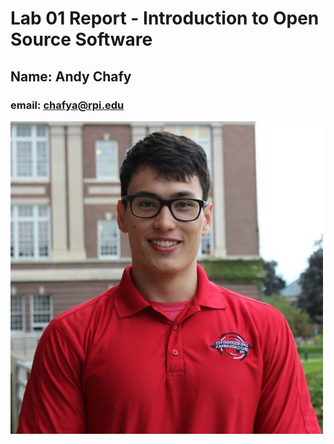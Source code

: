 # Lab 01 Report - Introduction to Open Source Software
## Name: Andy Chafy
### email: chafya@rpi.edu
![Andy Chafy](chafy.jpg)
